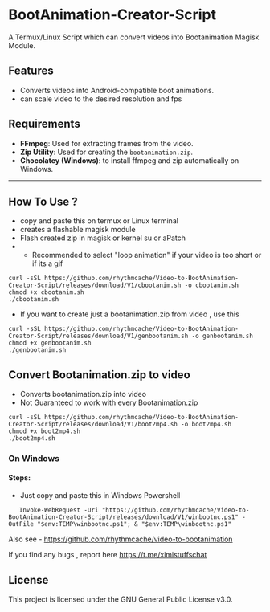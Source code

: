 # BootAnimation-Creator-Script
A Termux/Linux Script which can convert videos into Bootanimation Magisk Module.


## Features
- Converts videos into Android-compatible boot animations.
- can scale video to the desired resolution and fps

## Requirements
- **FFmpeg**: Used for extracting frames from the video.
- **Zip Utility**: Used for creating the `bootanimation.zip`.
- **Chocolatey (Windows)**: to install ffmpeg and zip automatically on Windows.
---


## How To Use ?
- copy and paste this on termux or Linux terminal
- creates a flashable magisk module
- Flash created zip in magisk or kernel su or aPatch
- - Recommended to select "loop animation" if your video is too short or if its a gif
```
curl -sSL https://github.com/rhythmcache/Video-to-BootAnimation-Creator-Script/releases/download/V1/cbootanim.sh -o cbootanim.sh
chmod +x cbootanim.sh
./cbootanim.sh
```

- If you want to create just a bootanimation.zip from video  , use this

```
curl -sSL https://github.com/rhythmcache/Video-to-BootAnimation-Creator-Script/releases/download/V1/genbootanim.sh -o genbootanim.sh
chmod +x genbootanim.sh
./genbootanim.sh
```
## Convert Bootanimation.zip to video

- Converts bootanimation.zip into video
- Not Guaranteed to work with every Bootanimation.zip
```
curl -sSL https://github.com/rhythmcache/Video-to-BootAnimation-Creator-Script/releases/download/V1/boot2mp4.sh -o boot2mp4.sh
chmod +x boot2mp4.sh
./boot2mp4.sh
```

### On Windows
#### Steps:
- Just copy and paste this in Windows Powershell
```
   Invoke-WebRequest -Uri "https://github.com/rhythmcache/Video-to-BootAnimation-Creator-Script/releases/download/V1/winbootnc.ps1" -OutFile "$env:TEMP\winbootnc.ps1"; & "$env:TEMP\winbootnc.ps1"
```



Also see - https://github.com/rhythmcache/video-to-bootanimation


If you find any bugs , report here https://t.me/ximistuffschat

## License
This project is licensed under the GNU General Public License v3.0.
